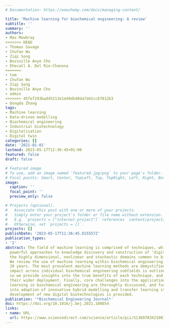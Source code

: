 ```yaml
---
# Documentation: https://wowchemy.com/docs/managing-content/

title: 'Machine learning for biochemical engineering: A review'
subtitle: ''
summary: ''
authors:
- Max Mowbray
<<<<<<< HEAD
- Thomas Savage
- Chufan Wu
- Ziqi Song
- Bovinille Anye Cho
- Ehecatl A. Del Rio-Chanona
=======
- tom
- Chufan Wu
- Ziqi Song
- Bovinille Anye Cho
- admin
>>>>>>> 45fef293bad45213e1e49db40da7d42cc67812b3
- Dongda Zhang
tags:
- Machine learning
- Data-driven modelling
- Biochemical engineering
- Industrial biotechnology
- Digitalisation
- Digital twin
categories: []
date: '2021-01-01'
lastmod: 2023-05-17T12:36:45+01:00
featured: false
draft: false

# Featured image
# To use, add an image named `featured.jpg/png` to your page's folder.
# Focal points: Smart, Center, TopLeft, Top, TopRight, Left, Right, BottomLeft, Bottom, BottomRight.
image:
  caption: ''
  focal_point: ''
  preview_only: false

# Projects (optional).
#   Associate this post with one or more of your projects.
#   Simply enter your project's folder or file name without extension.
#   E.g. `projects = ["internal-project"]` references `content/project/deep-learning/index.md`.
#   Otherwise, set `projects = []`.
projects: []
publishDate: '2023-05-17T11:36:45.815557Z'
publication_types:
- '2'
abstract: The field of machine learning is comprised of techniques, which have proven
  powerful approaches to knowledge discovery and construction of ‘digital twins’ in
  the highly dimensional, nonlinear and stochastic domains common to biochemical engineering.
  We review the use of machine learning within biochemical engineering over the last
  20 years. The most prevalent machine learning methods are demystified, and their
  impact across individual biochemical engineering subfields is outlined. In doing
  so we provide insights into the true benefits of each technique, and obstacles for
  their wider deployment. Finally, core challenges into the application of machine
  learning in biochemical engineering are thoroughly discussed, and further insight
  into adoption of innovative hybrid modelling and transfer learning strategies for
  development of new digital biotechnologies is provided.
publication: '*Biochemical Engineering Journal*'
doi: https://doi.org/10.1016/j.bej.2021.108054
links:
- name: URL
  url: https://www.sciencedirect.com/science/article/pii/S1369703X21001303
---
```

